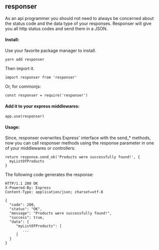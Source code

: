 ## responser

As an api programmer you should not need to always be concerned about the status code and the data type of your responses.
Responser will give you all http status codes and send them in a JSON.

#### Install:

Use your favorite package manager to install.

```
yarn add responser
```

Then import it.

```
import responser from 'responser'
```

Or, for commonjs:

```
const responser = require('responser')
```

#### Add it to your express middlewares:

```
app.use(responser)
```

#### Usage:

Since, responser overwrites Express' interface with the send_* methods, now you can call responser methods using the response parameter in one of your middlewares or controllers:

```
return response.send_ok('Products were successfully found!', {
  myListOfProducts
}
```

The following code generates the response:

```
HTTP/1.1 200 OK
X-Powered-By: Express
Content-Type: application/json; charset=utf-8

{
  "code": 200,
  "status": "OK",
  "message": "Products were successfully found!",
  "success": true,
  "data": {
     "myListOfProducts": [
        ...
     ]
  }
}
```


